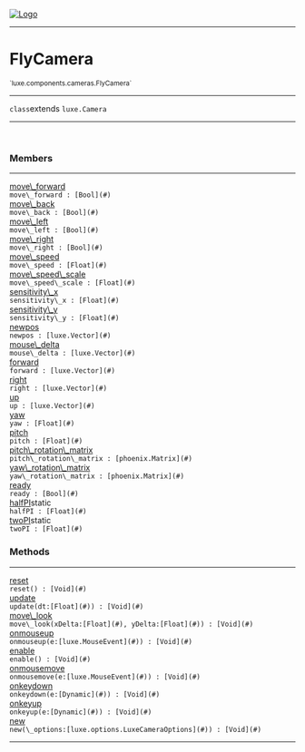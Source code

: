 
[![Logo](../../../../images/logo.png)](../../../../api/index.html)

---



<h1>FlyCamera</h1>
<small>`luxe.components.cameras.FlyCamera`</small>



---

`class`extends <code><span>luxe.Camera</span></code>

---

&nbsp;
&nbsp;



<h3>Members</h3> <hr/><span class="member apipage">
                <a name="move_forward"><a class="lift" href="#move_forward">move\_forward</a></a><div class="clear"></div><code class="signature apipage">move\_forward : [Bool](#)</code><br/></span>
            <span class="small_desc_flat"></span><span class="member apipage">
                <a name="move_back"><a class="lift" href="#move_back">move\_back</a></a><div class="clear"></div><code class="signature apipage">move\_back : [Bool](#)</code><br/></span>
            <span class="small_desc_flat"></span><span class="member apipage">
                <a name="move_left"><a class="lift" href="#move_left">move\_left</a></a><div class="clear"></div><code class="signature apipage">move\_left : [Bool](#)</code><br/></span>
            <span class="small_desc_flat"></span><span class="member apipage">
                <a name="move_right"><a class="lift" href="#move_right">move\_right</a></a><div class="clear"></div><code class="signature apipage">move\_right : [Bool](#)</code><br/></span>
            <span class="small_desc_flat"></span><span class="member apipage">
                <a name="move_speed"><a class="lift" href="#move_speed">move\_speed</a></a><div class="clear"></div><code class="signature apipage">move\_speed : [Float](#)</code><br/></span>
            <span class="small_desc_flat"></span><span class="member apipage">
                <a name="move_speed_scale"><a class="lift" href="#move_speed_scale">move\_speed\_scale</a></a><div class="clear"></div><code class="signature apipage">move\_speed\_scale : [Float](#)</code><br/></span>
            <span class="small_desc_flat"></span><span class="member apipage">
                <a name="sensitivity_x"><a class="lift" href="#sensitivity_x">sensitivity\_x</a></a><div class="clear"></div><code class="signature apipage">sensitivity\_x : [Float](#)</code><br/></span>
            <span class="small_desc_flat"></span><span class="member apipage">
                <a name="sensitivity_y"><a class="lift" href="#sensitivity_y">sensitivity\_y</a></a><div class="clear"></div><code class="signature apipage">sensitivity\_y : [Float](#)</code><br/></span>
            <span class="small_desc_flat"></span><span class="member apipage">
                <a name="newpos"><a class="lift" href="#newpos">newpos</a></a><div class="clear"></div><code class="signature apipage">newpos : [luxe.Vector](#)</code><br/></span>
            <span class="small_desc_flat"></span><span class="member apipage">
                <a name="mouse_delta"><a class="lift" href="#mouse_delta">mouse\_delta</a></a><div class="clear"></div><code class="signature apipage">mouse\_delta : [luxe.Vector](#)</code><br/></span>
            <span class="small_desc_flat"></span><span class="member apipage">
                <a name="forward"><a class="lift" href="#forward">forward</a></a><div class="clear"></div><code class="signature apipage">forward : [luxe.Vector](#)</code><br/></span>
            <span class="small_desc_flat"></span><span class="member apipage">
                <a name="right"><a class="lift" href="#right">right</a></a><div class="clear"></div><code class="signature apipage">right : [luxe.Vector](#)</code><br/></span>
            <span class="small_desc_flat"></span><span class="member apipage">
                <a name="up"><a class="lift" href="#up">up</a></a><div class="clear"></div><code class="signature apipage">up : [luxe.Vector](#)</code><br/></span>
            <span class="small_desc_flat"></span><span class="member apipage">
                <a name="yaw"><a class="lift" href="#yaw">yaw</a></a><div class="clear"></div><code class="signature apipage">yaw : [Float](#)</code><br/></span>
            <span class="small_desc_flat"></span><span class="member apipage">
                <a name="pitch"><a class="lift" href="#pitch">pitch</a></a><div class="clear"></div><code class="signature apipage">pitch : [Float](#)</code><br/></span>
            <span class="small_desc_flat"></span><span class="member apipage">
                <a name="pitch_rotation_matrix"><a class="lift" href="#pitch_rotation_matrix">pitch\_rotation\_matrix</a></a><div class="clear"></div><code class="signature apipage">pitch\_rotation\_matrix : [phoenix.Matrix](#)</code><br/></span>
            <span class="small_desc_flat"></span><span class="member apipage">
                <a name="yaw_rotation_matrix"><a class="lift" href="#yaw_rotation_matrix">yaw\_rotation\_matrix</a></a><div class="clear"></div><code class="signature apipage">yaw\_rotation\_matrix : [phoenix.Matrix](#)</code><br/></span>
            <span class="small_desc_flat"></span><span class="member apipage">
                <a name="ready"><a class="lift" href="#ready">ready</a></a><div class="clear"></div><code class="signature apipage">ready : [Bool](#)</code><br/></span>
            <span class="small_desc_flat"></span><span class="member apipage">
                <a name="halfPI"><a class="lift" href="#halfPI">halfPI</a></a><span class="inline-block static">static</span><div class="clear"></div><code class="signature apipage">halfPI : [Float](#)</code><br/></span>
            <span class="small_desc_flat"></span><span class="member apipage">
                <a name="twoPI"><a class="lift" href="#twoPI">twoPI</a></a><span class="inline-block static">static</span><div class="clear"></div><code class="signature apipage">twoPI : [Float](#)</code><br/></span>
            <span class="small_desc_flat"></span>





<h3>Methods</h3> <hr/><span class="method apipage">
            <a name="reset"><a class="lift" href="#reset">reset</a></a> <div class="clear"></div><code class="signature apipage">reset() : [Void](#)</code><br/><span class="small_desc_flat"></span>
        </span>
    <span class="method apipage">
            <a name="update"><a class="lift" href="#update">update</a></a> <div class="clear"></div><code class="signature apipage">update(dt:[Float](#)<span></span>) : [Void](#)</code><br/><span class="small_desc_flat"></span>
        </span>
    <span class="method apipage">
            <a name="move_look"><a class="lift" href="#move_look">move\_look</a></a> <div class="clear"></div><code class="signature apipage">move\_look(xDelta:[Float](#)<span></span>, yDelta:[Float](#)<span></span>) : [Void](#)</code><br/><span class="small_desc_flat"></span>
        </span>
    <span class="method apipage">
            <a name="onmouseup"><a class="lift" href="#onmouseup">onmouseup</a></a> <div class="clear"></div><code class="signature apipage">onmouseup(e:[luxe.MouseEvent](#)<span></span>) : [Void](#)</code><br/><span class="small_desc_flat"></span>
        </span>
    <span class="method apipage">
            <a name="enable"><a class="lift" href="#enable">enable</a></a> <div class="clear"></div><code class="signature apipage">enable() : [Void](#)</code><br/><span class="small_desc_flat"></span>
        </span>
    <span class="method apipage">
            <a name="onmousemove"><a class="lift" href="#onmousemove">onmousemove</a></a> <div class="clear"></div><code class="signature apipage">onmousemove(e:[luxe.MouseEvent](#)<span></span>) : [Void](#)</code><br/><span class="small_desc_flat"></span>
        </span>
    <span class="method apipage">
            <a name="onkeydown"><a class="lift" href="#onkeydown">onkeydown</a></a> <div class="clear"></div><code class="signature apipage">onkeydown(e:[Dynamic](#)<span></span>) : [Void](#)</code><br/><span class="small_desc_flat"></span>
        </span>
    <span class="method apipage">
            <a name="onkeyup"><a class="lift" href="#onkeyup">onkeyup</a></a> <div class="clear"></div><code class="signature apipage">onkeyup(e:[Dynamic](#)<span></span>) : [Void](#)</code><br/><span class="small_desc_flat"></span>
        </span>
    <span class="method apipage">
            <a name="new"><a class="lift" href="#new">new</a></a> <div class="clear"></div><code class="signature apipage">new(\_options:[luxe.options.LuxeCameraOptions](#)<span></span>) : [Void](#)</code><br/><span class="small_desc_flat"></span>
        </span>
    





---

&nbsp;
&nbsp;
&nbsp;
&nbsp;
